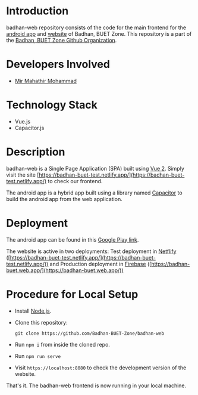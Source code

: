 # Introduction
badhan-web repository consists of the code for the main
frontend for the [android app](https://play.google.com/store/apps/details?id=com.mmmbadhan)
and [website](https://badhan-buet.web.app) of Badhan, BUET Zone. This repository is a part of the [Badhan, BUET Zone Github Organization](https://github.com/Badhan-BUET-Zone).
# Developers Involved
* [Mir Mahathir Mohammad](https://github.com/mirmahathir1)
# Technology Stack
* Vue.js
* Capacitor.js
# Description
badhan-web is a Single Page Application (SPA) built using [Vue 2](https://vuejs.org/). Simply visit the site [https://badhan-buet-test.netlify.app/](https://badhan-buet-test.netlify.app/) to check our frontend.

The android app is a hybrid app built using a library named [Capacitor](https://capacitorjs.com/) to build the android app from the web application.

# Deployment
The android app can be found in this [Google Play link](https://play.google.com/store/apps/details?id=com.mmmbadhan).

The website is active in two deployments: Test deployment in [Netflify](https://www.netlify.com/) ([https://badhan-buet-test.netlify.app/](https://badhan-buet-test.netlify.app/)) and Production deployment in [Firebase](https://firebase.google.com/) ([https://badhan-buet.web.app/](https://badhan-buet.web.app/))

# Procedure for Local Setup
* Install [Node.js](https://nodejs.org/en/download/).
* Clone this repository:

  `git clone https://github.com/Badhan-BUET-Zone/badhan-web`
* Run `npm i` from inside the cloned repo.
* Run `npm run serve`
* Visit `https://localhost:8080` to check the development version of the website.

That's it. The badhan-web frontend is now running in your local machine.
